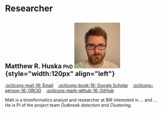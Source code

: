 # Researcher

## Matthew R. Huska <font size="3">PhD</font> ![](/team/matt.jpeg#shadow#round){style="width:120px" align="left"}

[:octicons-mail-16: Email](mailto:huskam@rki.de)&nbsp;&nbsp;&nbsp;
[:octicons-book-16: Google Scholar](https://scholar.google.com/citations?user=SCeFpDIAAAAJ&hl=en)&nbsp;&nbsp;&nbsp;
[:octicons-person-16: ORCID](https://orcid.org/0000-0002-0912-745X)&nbsp;&nbsp;&nbsp;
[:octicons-mark-github-16: GitHub](https://github.com/matthuska) 

Matt is a bioinformatics analyst and researcher at BIR interested in ... and ... He is PI of the project team _Outbreak detection and Clustering_. 

<!-- PUBLICATIONS WILL BE AUTOMATICALLY ADDED HERE VIA THE GITHUB CI-->
